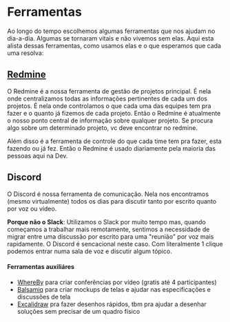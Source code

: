 # Ferramentas
Ao longo do tempo escolhemos algumas ferramentas que nos ajudam no dia-a-dia. Algumas se tornaram vitais e não vivemos
sem elas. Aqui esta alista dessas ferramentas, como usamos elas e o que esperamos que cada uma resolva:

## [Redmine](http://devmaker.redmineup.com/)
O Redmine é a nossa ferramenta de gestão de projetos principal. É nela onde centralizamos todas as informações
pertinentes de cada um dos projetos. É nela onde controlamos o que cada uma das equipes tem pra fazer e o quanto já
fizemos de cada projeto. Então o Redmine é atualmente o nosso ponto central de informação sobre qualquer projeto. Se procura algo sobre um determinado projeto, vc deve encontrar no redmine.

Além disso é a ferramenta de controle do que cada time tem pra fazer, esta fazendo ou já fez. Então o Redmine é usado
diariamente pela maioria das pessoas aqui na Dev.

## Discord
O Discord é nossa ferramenta de comunicação. Nela nos encontramos (mesmo virtualmente) todos os dias para discutir tanto
por escrito quanto por voz ou vídeo.

**Porque não o Slack**: Utilizamos o Slack por muito tempo mas, quando começamos a trabalhar mais remotamente,
sentimos a necessidade de migrar entre uma discussão por escrito para uma "reunião" por voz mais rapidamente. O Discord
é sencacional neste caso. Com literalmente 1 clique podemos entrar numa sala de voz e discutir algum tópico.


#### Ferramentas auxiliáres
- [WhereBy](http://whereby.com/) para criar conferências por vídeo (gratis até 4 participantes)
- [Balsamiq](http://balsamiq.com/) para criar mockups de telas e ajudar nas especificações e discussões de tela
- [Excalidraw](https://excalidraw.com) pra fazer desenhos rápidos, tbm pra ajudar a desenhar soluções sem precisar de um quadro físico
